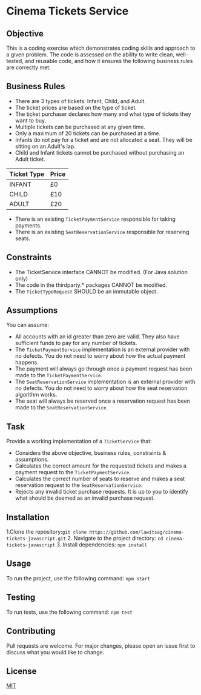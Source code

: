 # Cinema Tickets Service

## Objective
This is a coding exercise which demonstrates coding skills and approach to a given problem. The code is assessed on the ability to write clean, well-tested, and reusable code, and how it ensures the following business rules are correctly met.

## Business Rules
- There are 3 types of tickets: Infant, Child, and Adult.
- The ticket prices are based on the type of ticket.
- The ticket purchaser declares how many and what type of tickets they want to buy.
- Multiple tickets can be purchased at any given time.
- Only a maximum of 20 tickets can be purchased at a time.
- Infants do not pay for a ticket and are not allocated a seat. They will be sitting on an Adult's lap.
- Child and Infant tickets cannot be purchased without purchasing an Adult ticket.

|   Ticket Type    |     Price   |
| ---------------- | ----------- |
|    INFANT   	 |	£0  	 |
|    CHILD		 |    £10 	 |
|    ADULT		 |    £20 	 |

- There is an existing `TicketPaymentService` responsible for taking payments.
- There is an existing `SeatReservationService` responsible for reserving seats.

## Constraints
- The TicketService interface CANNOT be modified. (For Java solution only)
- The code in the thirdparty.* packages CANNOT be modified.
- The `TicketTypeRequest` SHOULD be an immutable object.

## Assumptions
You can assume:
- All accounts with an id greater than zero are valid. They also have sufficient funds to pay for any number of tickets.
- The `TicketPaymentService` implementation is an external provider with no defects. You do not need to worry about how the actual payment happens.
- The payment will always go through once a payment request has been made to the `TicketPaymentService`.
- The `SeatReservationService` implementation is an external provider with no defects. You do not need to worry about how the seat reservation algorithm works.
- The seat will always be reserved once a reservation request has been made to the `SeatReservationService`.

## Task
Provide a working implementation of a `TicketService` that:
- Considers the above objective, business rules, constraints & assumptions.
- Calculates the correct amount for the requested tickets and makes a payment request to the `TicketPaymentService`.
- Calculates the correct number of seats to reserve and makes a seat reservation request to the `SeatReservationService`.
- Rejects any invalid ticket purchase requests. It is up to you to identify what should be deemed as an invalid purchase request.

## Installation

1.Clone the repository:`git clone https://github.com/lawitsag/cinema-tickets-javascript.git`
2. Navigate to the project directory: `cd cinema-tickets-javascript`
3. Install dependencies: `npm install`

## Usage

To run the project, use the following command: `npm start`

## Testing

To run tests, use the following command: `npm test`

## Contributing

Pull requests are welcome. For major changes, please open an issue first to discuss what you would like to change.

## License

[MIT](https://choosealicense.com/licenses/mit/)
